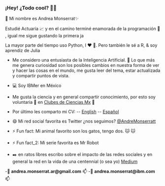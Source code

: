 ### ¡Hey! ¿Todo cool? 👋👋

:princess: Mi nombre es Andrea Monserrat✨ 




Estudié Actuaría :chart_with_upwards_trend: y en el camino terminé enamorada de la programación :information_desk_person: , igual me sigue gustando la primera ja

La mayor parte del tiempo uso Python, I :heart: :snake:.
Pero también le sé a R, & soy aprendiz de Julia

- Me considero una entusiasta de la Inteligencia Artificial. :robot: Lo que más me genera curiosidad son los posibles cambios en nuestra forma de ver y hacer las cosas en el mundo, me gusta leer del tema, estar actualizada y compartir puntos de vista.


- :computer: Soy IBMer en México
- Me gusta la ciencia y en general compartir conocimiento, por esto soy voluntaria 🔭 en [Clubes de Ciencias Mx](https://www.clubesdeciencia.mx/)
:dart: 

- Por último les comparto mi CV:
--   [English](https://drive.google.com/file/d/1xLx2Jka-k0lYNAdrBziwR_tCRnZ0lLj3/view?usp=sharing)
--  [Español](https://drive.google.com/file/d/1GxbXZBlrjMmPT4y3hzX4EBjL-ExLjIuH/view?usp=sharing)

- 😄 Mi red social favorita es Twitter ¿nos seguimos? [@AndreMonserratt](https://twitter.com/AndreMonserratt) 
- ⚡ Fun fact: Mi animal favorito son los gatos, tengo dos. :cat: :cat:
- ⚡ Fun fact_2: Mi serie favorita es Mr Robot


- :black_nib: en ratos libres escribo sobre el impacto de las redes sociales y en general la red en la vida de una centennial (o sea yo) [Medium](https://medium.com/@andrea.monserrat.ar/con-tal-de-mantenerse-quieto-i-b1f078c9f61d?source=friends_link&sk=35cc9990e543d2c94b2eb0fdbfa830f0)


-:email: __andrea.monserrat.ar@gmail.com__  📫
-:email: __andrea.monserrat@ibm.com__  📫


<!--
**Andrea-Monserrat/Andrea-Monserrat** is a ✨ _special_ ✨ repository because its `README.md` (this file) appears on your GitHub profile.
